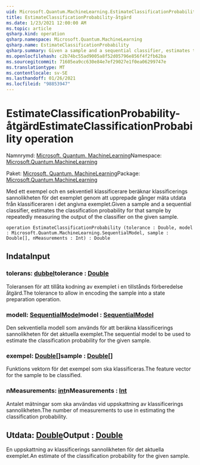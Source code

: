 ```yaml
---
uid: Microsoft.Quantum.MachineLearning.EstimateClassificationProbability
title: EstimateClassificationProbability-åtgärd
ms.date: 1/23/2021 12:00:00 AM
ms.topic: article
qsharp.kind: operation
qsharp.namespace: Microsoft.Quantum.MachineLearning
qsharp.name: EstimateClassificationProbability
qsharp.summary: Given a sample and a sequential classifier, estimates the classification probability for that sample by repeatedly measuring the output of the classifier on the given sample.
ms.openlocfilehash: c2b74bc55ad9005a8f52d05796e856f4f2fb62ba
ms.sourcegitcommit: 71605ea9cc630e84e7ef29027e1f0ea06299747e
ms.translationtype: MT
ms.contentlocale: sv-SE
ms.lasthandoff: 01/26/2021
ms.locfileid: "98853947"
---
```

# <a name="estimateclassificationprobability-operation"></a><span data-ttu-id="00e7e-102">EstimateClassificationProbability-åtgärd</span><span class="sxs-lookup"><span data-stu-id="00e7e-102">EstimateClassificationProbability operation</span></span>

<span data-ttu-id="00e7e-103">Namnrymd: [Microsoft. Quantum. MachineLearning](xref:Microsoft.Quantum.MachineLearning)</span><span class="sxs-lookup"><span data-stu-id="00e7e-103">Namespace: [Microsoft.Quantum.MachineLearning](xref:Microsoft.Quantum.MachineLearning)</span></span>

<span data-ttu-id="00e7e-104">Paket: [Microsoft. Quantum. MachineLearning](https://nuget.org/packages/Microsoft.Quantum.MachineLearning)</span><span class="sxs-lookup"><span data-stu-id="00e7e-104">Package: [Microsoft.Quantum.MachineLearning](https://nuget.org/packages/Microsoft.Quantum.MachineLearning)</span></span>


<span data-ttu-id="00e7e-105">Med ett exempel och en sekventiell klassificerare beräknar klassificerings sannolikheten för det exemplet genom att upprepade gånger mäta utdata från klassificeraren i det angivna exemplet.</span><span class="sxs-lookup"><span data-stu-id="00e7e-105">Given a sample and a sequential classifier, estimates the classification probability for that sample by repeatedly measuring the output of the classifier on the given sample.</span></span>

```qsharp
operation EstimateClassificationProbability (tolerance : Double, model : Microsoft.Quantum.MachineLearning.SequentialModel, sample : Double[], nMeasurements : Int) : Double
```


## <a name="input"></a><span data-ttu-id="00e7e-106">Indata</span><span class="sxs-lookup"><span data-stu-id="00e7e-106">Input</span></span>

### <a name="tolerance--double"></a><span data-ttu-id="00e7e-107">tolerans: [dubbel](xref:microsoft.quantum.lang-ref.double)</span><span class="sxs-lookup"><span data-stu-id="00e7e-107">tolerance : [Double](xref:microsoft.quantum.lang-ref.double)</span></span>

<span data-ttu-id="00e7e-108">Toleransen för att tillåta kodning av exemplet i en tillstånds förberedelse åtgärd.</span><span class="sxs-lookup"><span data-stu-id="00e7e-108">The tolerance to allow in encoding the sample into a state preparation operation.</span></span>


### <a name="model--sequentialmodel"></a><span data-ttu-id="00e7e-109">modell: [SequentialModel](xref:Microsoft.Quantum.MachineLearning.SequentialModel)</span><span class="sxs-lookup"><span data-stu-id="00e7e-109">model : [SequentialModel](xref:Microsoft.Quantum.MachineLearning.SequentialModel)</span></span>

<span data-ttu-id="00e7e-110">Den sekventiella modell som används för att beräkna klassificerings sannolikheten för det aktuella exemplet.</span><span class="sxs-lookup"><span data-stu-id="00e7e-110">The sequential model to be used to estimate the classification probability for the given sample.</span></span>


### <a name="sample--double"></a><span data-ttu-id="00e7e-111">exempel: [Double](xref:microsoft.quantum.lang-ref.double)[]</span><span class="sxs-lookup"><span data-stu-id="00e7e-111">sample : [Double](xref:microsoft.quantum.lang-ref.double)[]</span></span>

<span data-ttu-id="00e7e-112">Funktions vektorn för det exempel som ska klassificeras.</span><span class="sxs-lookup"><span data-stu-id="00e7e-112">The feature vector for the sample to be classified.</span></span>


### <a name="nmeasurements--int"></a><span data-ttu-id="00e7e-113">nMeasurements: [int](xref:microsoft.quantum.lang-ref.int)</span><span class="sxs-lookup"><span data-stu-id="00e7e-113">nMeasurements : [Int](xref:microsoft.quantum.lang-ref.int)</span></span>

<span data-ttu-id="00e7e-114">Antalet mätningar som ska användas vid uppskattning av klassificerings sannolikheten.</span><span class="sxs-lookup"><span data-stu-id="00e7e-114">The number of measurements to use in estimating the classification probability.</span></span>



## <a name="output--double"></a><span data-ttu-id="00e7e-115">Utdata: [Double](xref:microsoft.quantum.lang-ref.double)</span><span class="sxs-lookup"><span data-stu-id="00e7e-115">Output : [Double](xref:microsoft.quantum.lang-ref.double)</span></span>

<span data-ttu-id="00e7e-116">En uppskattning av klassificerings sannolikheten för det aktuella exemplet.</span><span class="sxs-lookup"><span data-stu-id="00e7e-116">An estimate of the classification probability for the given sample.</span></span>
